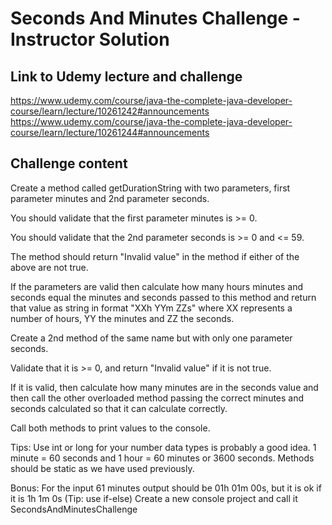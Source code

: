 # Seconds And Minutes Challenge - Instructor Solution

## Link to Udemy lecture and challenge

https://www.udemy.com/course/java-the-complete-java-developer-course/learn/lecture/10261242#announcements
https://www.udemy.com/course/java-the-complete-java-developer-course/learn/lecture/10261244#announcements

## Challenge content

Create a method called getDurationString with two parameters, first parameter minutes and 2nd parameter seconds.

You should validate that the first parameter minutes is >= 0.

You should validate that the 2nd parameter seconds is >= 0 and <= 59.

The method should return "Invalid value" in the method if either of the above are not true.

If the parameters are valid then calculate how many hours minutes and seconds equal the minutes and seconds passed to this method and return that value as string in format "XXh YYm ZZs" where XX represents a number of hours, YY the minutes and ZZ the seconds.

Create a 2nd method of the same name but with only one parameter seconds.

Validate that it is >= 0, and return "Invalid value" if it is not true.

If it is valid, then calculate how many minutes are in the seconds value and then call the other overloaded method passing the correct minutes and seconds calculated so that it can calculate correctly.

Call both methods to print values to the console.

Tips: 
	Use int or long for your number data types is probably a good idea.
	1 minute = 60 seconds and 1 hour = 60 minutes or 3600 seconds.
	Methods should be static as we have used previously.

Bonus: 
	For the input 61 minutes output should be 01h 01m 00s, but it is ok if it is 1h 1m 0s (Tip: use if-else)
	Create a new console project and call it SecondsAndMinutesChallenge
